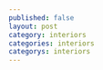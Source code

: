 ```yaml
---
published: false
layout: post
category: interiors
categories: interiors
categorys: interiors
---
```



